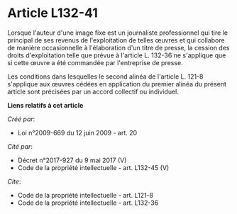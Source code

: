 # Article L132-41

Lorsque l'auteur d'une image fixe est un journaliste professionnel qui tire le principal de ses revenus de l'exploitation de
telles œuvres et qui collabore de manière occasionnelle à l'élaboration d'un titre de presse, la cession des droits
d'exploitation telle que prévue à l'article L. 132-36 ne s'applique que si cette œuvre a été commandée par l'entreprise de
presse. 

Les conditions dans lesquelles le second alinéa de l'article L. 121-8 s'applique aux œuvres cédées en application du premier
alinéa du présent article sont précisées par un accord collectif ou individuel.

**Liens relatifs à cet article**

_Créé par_:

  - Loi n°2009-669 du 12 juin 2009 - art. 20

_Cité par_:

  - Décret n°2017-927 du 9 mai 2017 (V)
  - Code de la propriété intellectuelle - art. L132-45 (V)

_Cite_:

  - Code de la propriété intellectuelle - art. L121-8
  - Code de la propriété intellectuelle - art. L132-36
